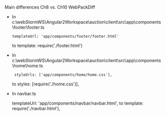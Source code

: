 Main differences Ch8 vs. Ch10 WebPackDiff

- In c:\webStormWS\Angular2Workspace\auction\client\src\app\components\footer\footer.ts

	  templateUrl: 'app/components/footer/footer.html'
	to
	  template: require('./footer.html')

- In c:\webStormWS\Angular2Workspace\auction\client\src\app\components\home\home.ts
  
	   styleUrls: ['app/components/home/home.css'],
	 to
	   styles: [require('./home.css')],
 
 - In navbar.ts
 
	  templateUrl: 'app/components/navbar/navbar.html',
	to
	  template: require('./navbar.html'),

